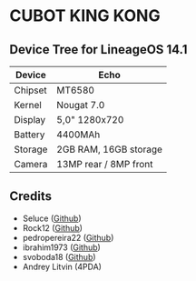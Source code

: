 CUBOT KING KONG
===========
Device Tree for LineageOS 14.1
------------------

| Device | Echo |
| ------ | ------ |
| Chipset | MT6580 |
| Kernel |  Nougat 7.0 | 3.18.35) |
| Display | 5,0" 1280x720 |
| Battery | 4400MAh |
| Storage | 2GB RAM, 16GB storage |
| Camera | 13MP rear / 8MP front |

Credits
---------------
* Seluce ([Github](https://github.com/seluce))
* Rock12 ([Github](https://github.com/rock12))
* pedropereira22 ([Github](https://github.com/pedropereira22))
* ibrahim1973 ([Github](https://github.com/ibrahim1973))
* svoboda18 ([Github](https://github.com/svoboda18))
* Andrey Litvin (4PDA)
